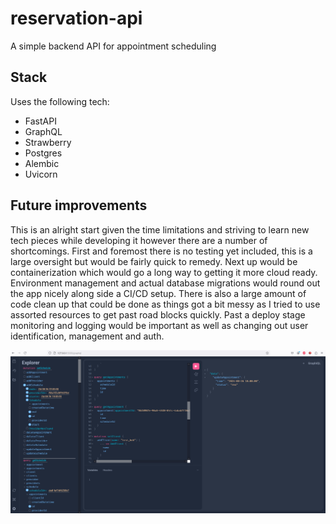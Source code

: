 # reservation-api
A simple backend API for appointment scheduling

## Stack

Uses the following tech:
- FastAPI
- GraphQL
- Strawberry
- Postgres
- Alembic
- Uvicorn

## Future improvements

This is an alright start given the time limitations and striving to learn new tech pieces while developing it however there are a number of shortcomings. First and foremost there is no testing yet included, this is a large oversight but would be fairly quick to remedy. Next up would be containerization which would go a long way to getting it more cloud ready. Environment management and actual database migrations would round out the app nicely along side a CI/CD setup. There is also a large amount of code clean up that could be done as things got a bit messy as I tried to use assorted resources to get past road blocks quickly. Past a deploy stage monitoring and logging would be important as well as changing out user identification, management and auth.

![API sample](strawberry.png)
